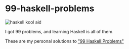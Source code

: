 99-haskell-problems
===================

![haskell kool aid](http://statethatiamin.onlythisrose.com/haskell-kool-aid.png)

I got 99 problems,
and learning Haskell is all of them.

These are my personal solutions to ["99 Haskell Problems"](https://www.haskell.org/haskellwiki/H-99:_Ninety-Nine_Haskell_Problems)
